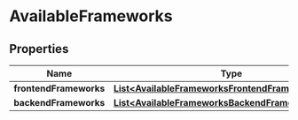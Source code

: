 

# AvailableFrameworks


## Properties

| Name | Type | Description | Notes |
|------------ | ------------- | ------------- | -------------|
|**frontendFrameworks** | [**List&lt;AvailableFrameworksFrontendFrameworksInner&gt;**](AvailableFrameworksFrontendFrameworksInner.md) |  |  [optional] |
|**backendFrameworks** | [**List&lt;AvailableFrameworksBackendFrameworksInner&gt;**](AvailableFrameworksBackendFrameworksInner.md) |  |  [optional] |




